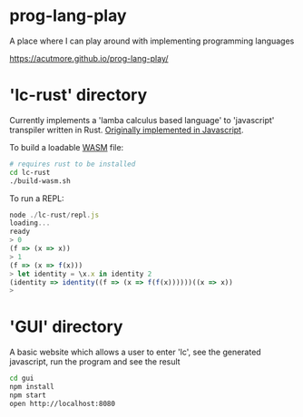 
# prog-lang-play

A place where I can play around with implementing programming languages

https://acutmore.github.io/prog-lang-play/

# 'lc-rust' directory

Currently implements a 'lamba calculus based language' to 'javascript' transpiler written in Rust. [Originally implemented in Javascript](https://github.com/acutmore/prog-lang-play/blob/9656699caf15e3bb010e67ca239423c0427f7ee1/lc/index.js#L14).

To build a loadable [WASM](https://webassembly.org) file:

```bash
# requires rust to be installed
cd lc-rust
./build-wasm.sh
```

To run a REPL:

```js
node ./lc-rust/repl.js
loading...
ready
> 0
(f => (x => x))
> 1
(f => (x => f(x)))
> let identity = \x.x in identity 2
(identity => identity((f => (x => f(f(x))))))((x => x))
>
```

# 'GUI' directory

A basic website which allows a user to enter 'lc', see the generated javascript, run the program and see the result

```bash
cd gui
npm install
npm start
open http://localhost:8080
```

